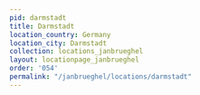```yaml
---
pid: darmstadt
title: Darmstadt
location_country: Germany
location_city: Darmstadt
collection: locations_janbrueghel
layout: locationpage_janbrueghel
order: '054'
permalink: "/janbrueghel/locations/darmstadt"
---
```

